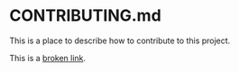 # CONTRIBUTING.md

This is a place to describe how to contribute to this project.

This is a [broken link](broken).
